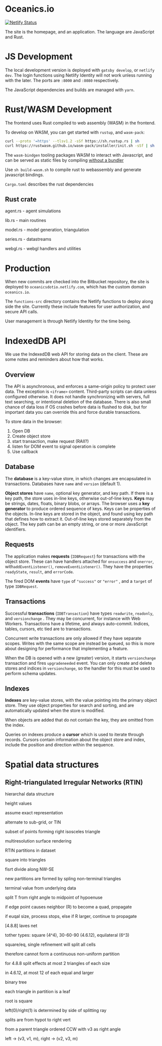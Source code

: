 # Oceanics.io

[![Netlify Status](https://api.netlify.com/api/v1/badges/ad77195f-da0a-428f-ad2d-8dc5f45b3858/deploy-status)](https://app.netlify.com/sites/oceanicsdotio/deploys)

The site is the homepage, and an application. The language are JavaScript and Rust. 



# JS Development

The local development version is deployed with `gatsby develop`, or `netlify dev`. The login functions using Netlify Identity will not work unless running with the later. The ports are `:8000` and `:8080` respectively.

The JavaScript dependencies and builds are managed with `yarn`. 



# Rust/WASM Development

The frontend uses Rust compiled to web assembly (WASM) in the frontend. 

To develop on WASM, you can get started with `rustup`, and `wasm-pack`:

```bash
curl --proto '=https' --tlsv1.2 -sSf https://sh.rustup.rs | sh
curl https://rustwasm.github.io/wasm-pack/installer/init.sh -sSf | sh
```

The `wasm-bindgen` tooling packages WASM to interact with Javascript, and can be served 
as static files by compiling [without a bundler](https://github.com/rustwasm/wasm-bindgen/tree/master/examples/without-a-bundler)



Use `sh build-wasm.sh` to compile rust to webassembly and generate javascript bindings.

`Cargo.toml` describes the rust dependencies

## Rust crate

agent.rs - agent simulations

lib.rs - main routines

model.rs - model generation, triangulation

series.rs - datastreams

webgl.rs - webgl handlers and utilities



# Production

When new commits are checked into the Bitbucket repository, the site is deployed to `oceanicsdotio.netlify.com`, which has the custom domain `oceanics.io`.

The `functions-src` directory contains the Netlify functions to deploy along side the site. Currently these include features for user authorization, and secure API calls.

User management is through Netlify Identity for the time being.  



# IndexedDB API

We use the IndexedDB web API for storing data on the client. These are some notes and reminders about how that works.



## Overview

The API is asynchronous, and enforces a same-origin policy to protect user data. The exception is `<iframe>` content. Third-party scripts can data unless configured otherwise. It does not handle synchronizing with servers, full text searching, or intentional deletion of the database. There is also small chance of data loss if OS crashes before data is flushed to disk, but for important data you can override this and force durable transactions.

To store data in the browser:

1. Open DB
2. Create object store
3. start transaction, make request (RAII?)
4. listen for DOM event to signal operation is complete
5. Use callback



## Database

The **database** is a key-value store, in which changes are encapsulated in transactions. Databases have `name` and `version` (default 1).

**Object stores** have `name`, optional key generator, and key path. If there is a key path, the store uses in-line keys, otherwise out-of-line keys. **Keys** may be strings, dates, floats, binary blobs, or arrays. The browser uses a **key generator** to produce ordered sequence of keys. Keys can be properties of the objects. In-line keys are stored in the object, and found using key path that defines how to extract it. Out-of-line keys stored separately from the object. The key path can be an empty string, or one or more JavaScript identifiers. 



## Requests

The application makes **requests** (`IDBRequest`) for transactions with the object store. These can have handlers attached for `onsuccess` and `onerror`, with`addEventListener()`, `removeEventListener()`. They have the properties `readyState`, `result`, and `errorCode`.

The fired DOM **events** have `type` of `"success"` or `"error"` , and a `target`  of type `IDBRequest`.



## Transactions

Successful **transactions** (`IDBTransaction`) have types `readwrite`, `readonly`, and `versionchange` . They may be concurrent, for instance with Web Workers. Transactions have a lifetime, and always auto-commit. Indices, tables, cursors, etc tied are to transactions.

Concurrent write transactions are only allowed if they have separate scopes. Writes with the same scope are instead be queued, so this is more about designing for performance that implementing a feature. 

When the DB is opened with a new (greater) version, it starts `versionchange` transaction and fires `upgradeneeded` event. You can only create and delete stores and indices in `versionchange`, so the handler for this must be used to perform schema updates.



## Indexes 

**Indexes** are key-value stores, with the value pointing into the primary object store. They use object properties for search and sorting, and are automatically updated when the store is modified. 

When objects are added that do not contain the key, they are omitted from the index. 

Queries on indexes produce a **cursor** which is used to iterate through records. Cursors contain information about the object store and index, include the position and direction within the sequence.









# Spatial data structures

## Right-triangulated Irregular Networks (RTIN)



hierarchal data structure

height values

assume exact representation





alternate to sub-grid, or TIN

subset of points forming right isosceles triangle

multiresolution surface rendering



RTIN partitions in dataset



square into triangles



fisrt divide along NW-SE

new partitions are formed by spling non-terminal triangles

terminal value from underlying data

split T from right angle to midpoint of hypoenuse

if edge point causes neighbor (R) to become a quad, propagate 

if euqal size, process stops, else if R larger, continue to propagate



[4.8.8] laves net

tother types: square (4^4), 30-60-90 (4.6.12), equilateral (6^3)

square/eq, single refinement will split all cells

therefore cannot form a continuous non-uniform partition

for 4.8.8 split effects at most 2 triangles of each size

in 4.6.12, at most 12 of each equal and larger



binary tree

each triangle in partition is a leaf

root is square

left(0)/right(1) is determined by side of splitting ray

splits are from hypot to right vert



from a parent triangle ordered CCW with v3 as right angle

left -> (v3, v1, m), right -> (v2, v3, m)





